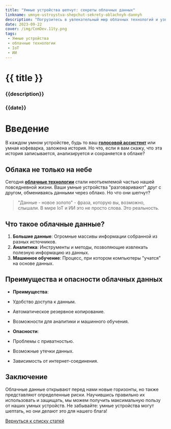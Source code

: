 ```yaml
---
title: "Умные устройства шепчут: секреты облачных данных"
linkname: umnye-ustroystva-shepchut-sekrety-oblachnyh-dannyh
description: "Погрузитесь в увлекательный мир облачных технологий и узнайте, что на самом деле «шепчут» наши умные устройства в эрах IoT и ИИ."
date: 2023-09-22
cover: /img/ComDev.11ty.png
tags: 
 - Умные устройства
 - облачные технологии
 - IoT
 - ИИ
---
```


# {{ title }}
### {{description}}
### {{date}}

# Введение

В каждом умном устройстве, будь то ваш **[голосовой ассистент](/)** или умная кофеварка, заложена история. Но что, если я вам скажу, что эта история записывается, анализируется и сохраняется в облаке?

## Облака не только на небе

Сегодня **[облачные технологии](/)** стали неотъемлемой частью нашей повседневной жизни. Ваши умные устройства "разговаривают" друг с другом, обмениваясь данными через облако. Но что они шепчут?

> "Данные - новое золото" - фраза, которую вы, возможно, слышали. В мире IoT и ИИ это не просто слова. Это реальность.

## Что такое облачные данные?

1. **Большие данные**: Огромные массивы информации собранной из разных источников.
1. **Аналитика**: Инструменты и методы, позволяющие извлекать полезную информацию из данных.
1. **Машинное обучение**: Процесс, при котором компьютеры "учатся" на основе данных.

## Преимущества и опасности облачных данных

 * **Преимущества**:
  * Удобство доступа к данным.
  * Автоматическое резервное копирование.
  * Возможности для аналитики и машинного обучения.

 * **Опасности**:
  * Проблемы с приватностью.
  * Возможные утечки данных.
  * Зависимость от интернет-соединения.

## Заключение

Облачные данные открывают перед нами новые горизонты, но также представляют определенные риски. Научившись правильно их использовать и защищать, мы можем получить максимальную пользу от наших умных устройств. Не забывайте: умные устройства могут шептать, но они делают это для нашего блага!

[Вернуться к списку статей](/)
